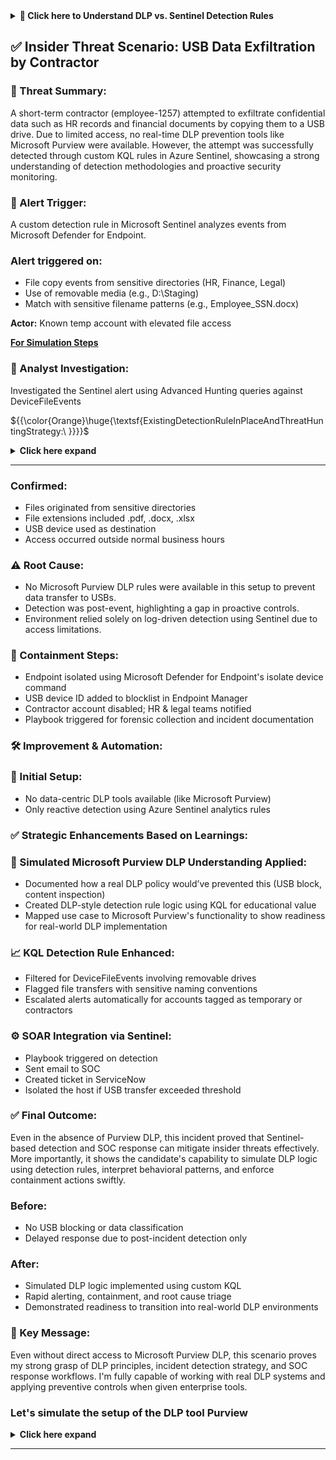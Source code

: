 <details><summary><strong>🧠 Click here to Understand DLP vs. Sentinel Detection Rules</strong></summary>

### 🔍 Why This Section?
Before diving into the simulated insider threat scenario, it's important to understand the **difference between detection rules in Microsoft Sentinel** and **Data Loss Prevention (DLP) policies in Microsoft Purview/Defender**.

---

### 🧩 Key Differences:

| Feature                        | Microsoft Sentinel Detection Rules                  | Microsoft Purview DLP Rules                             |
|-------------------------------|------------------------------------------------------|---------------------------------------------------------|
| **Goal**                      | Detect malicious/suspicious activity via logs       | Prevent sensitive data from leaving organization        |
| **Based on**                  | KQL queries on ingested logs (Defender, Sysmon, etc.) | Predefined policies, content inspection (e.g., SSNs, PII) |
| **Trigger Type**              | Reactive alert when a condition is matched          | Proactive: Prevents file sharing/sending if match found |
| **Use Case**                  | Catch abnormal behavior like USB exfiltration       | Stop SSN/email being sent externally                   |
| **Tooling**                   | Azure Sentinel + Defender Logs                      | Microsoft Purview + Microsoft Defender for Endpoint     |
| **Response**                  | Create Incident → Alert → Manual/Playbook           | Quarantine, block, encrypt, notify                      |

---

### 🛠️ What You’ll Learn in the Simulation

- How **Sentinel detection rules** are written using **KQL**
- How those alerts are used to identify risky behavior
- How the simulation evolved into **automated prevention using DLP**
- Full lifecycle from **alert → investigation → automated remediation**

---

📎 **Click below to view our educational reference file:**

[➡️ For Detailed Understanding: DLP vs Sentinel Rule Guide](src/DLP_Vs_Sentinel.md)

</details>






## ✅ Insider Threat Scenario: USB Data Exfiltration by Contractor

### 🧠 Threat Summary:
A short-term contractor (employee-1257) attempted to exfiltrate confidential data such as HR records and financial documents by copying them to a USB drive. Due to limited access, no real-time DLP prevention tools like Microsoft Purview were available. However, the attempt was successfully detected through custom KQL rules in Azure Sentinel, showcasing a strong understanding of detection methodologies and proactive security monitoring.

### 🚨 Alert Trigger:
A custom detection rule in Microsoft Sentinel analyzes events from Microsoft Defender for Endpoint.

### Alert triggered on:

- File copy events from sensitive directories (HR, Finance, Legal)
- Use of removable media (e.g., D:\Staging)
- Match with sensitive filename patterns (e.g., Employee_SSN.docx)

**Actor:** Known temp account with elevated file access

**[For Simulation Steps](src/simulation.md)**

### 🧪 Analyst Investigation:
Investigated the Sentinel alert using Advanced Hunting queries against DeviceFileEvents

${{\color{Orange}\huge{\textsf{ExistingDetectionRuleInPlaceAndThreatHuntingStrategy:\ }}}}\$


<details> <summary><strong>Click here expand</strong></summary>

## 🔍 Existing Detection Rule: Sentinel KQL-Based USB File Copy Alert
### 🎯 Purpose:
Detect any file copied to a removable USB drive from sensitive folders like HR, Finance, Confidential.

---

### 🏢 Scenario Summary

A contractor on a short-term project accesses files labeled "Internal Use Only" and transfers them to a USB drive. The files contain sensitive financial or personal information.

* Device: Windows 10 VM (Employee-1257)
* File Types: `.docx`, `.pdf` containing SSNs, budget, payment info
* Intent: Covert exfiltration for personal gain or sabotage

---

### 🏘️ Architecture & Tools Used

| Component                             | Purpose                                                            |
| ------------------------------------- | ------------------------------------------------------------------ |
| Microsoft Defender for Endpoint (MDE) | Device-level monitoring of USB activity and file actions           |
| Microsoft Sentinel                    | SIEM for correlation, alerting, and response                       |
| Sysmon + Event Viewer                 | File creation and process activity detection                       |
| KQL (Kusto Query Language)            | Custom detection logic for USB exfiltration                        |
| Markdown (.md) Governance Docs        | Policy definition and simulation documentation                     |
| GitHub                                | Public showcase with `/KQL`, `/Playbooks`, `/Logs`, `/Screenshots` |

---


### 📄 Rule Location:
Microsoft Sentinel

**Analytics Rule Name:** USB_Sensitive_File_Copy_Detection

**Data Source Table:** DeviceFileEvents

### 🧠 KQL Detection Logic:

```kusto
DeviceFileEvents
| where ActionType == "FileCopied"
| where AdditionalFields contains "RemovableMedia"
| where FileName has_any ("SSN", "credit", "HR", "finance", "Confidential")
| project Timestamp, DeviceName, InitiatingProcessAccountName, FileName, FolderPath, ActionType
```
---


### 📌 Explanation:

- ActionType == "FileCopied": Focuses only on actual data movement.
- RemovableMedia: Ensures USB is involved.
- Filename filter: Triggers only if files suggest sensitive content.
- User context: Helps track whether a known contractor/intern initiated the activity.

### 🚨 Triggered Alert Summary
**🕒 Alert Timestamp:** 2025-06-15 13:24:55 UTC

### 📢 Alert Generated:

- Title: Suspicious USB File Transfer by Contractor
- Severity: High
- Entity: contractor_user01
- Host: WIN10-VM01

### 📁 Involved File:
- C:\HR\Q2_Report.pdf
- FileType: .pdf
- Target: D:\Staging\Employee_SSN_Report.pdf

---

## 🧪 Sample Log Output

| Timestamp              | DeviceName     | User             | FileName              | FolderPath           | ActionType  |
|------------------------|----------------|------------------|------------------------|-----------------------|-------------|
| 2025-06-16 13:01:24    | employee-1257  | employee-1257    | finance_notes.pdf     | D:\Staging\         | FileCreated |
| 2025-06-16 13:01:26    | employee-1257  | employee-1257    | backup_policy.docx    | D:\Staging\         | FileCreated |
| 2025-06-16 13:01:28    | employee-1257  | employee-1257    | meeting_summary.pdf   | D:\Staging\         | FileCreated |

---

### 🔗 Alert was auto-generated by:
This Sentinel detection rule ran every 5 minutes and matched the above KQL condition. The match occurred once the file Q2_Report.pdf was copied to the USB.


### 🧠 How the Analyst Received the Alert

- Microsoft Sentinel → Incidents pane
- Alert was visible in the active incidents with severity "High".
- Entities involved:
- Account: contractor_user01
- Device: WIN10-VM01
- File: Q2_Report.pdf

---

### Alert Workflow (automated):

- Triggered a Sentinel analytics rule.
- Automatically created an incident.
- Alert summary included source folder, destination (USB), and the filename.
- Email/Teams notification was sent to SOC team (if SOAR playbook enabled).


```kusto
DeviceFileEvents
| where InitiatingProcessAccountName == "contractor_user01"
| where FolderPath has_any ("HR", "Finance", "Confidential")
| where AdditionalFields contains "RemovableMedia"
| project Timestamp, FileName, FolderPath, ActionType
```

### 🧠 Hypothesis

"A user with elevated access may have copied sensitive documents (HR/Finance) to a USB removable drive in violation of internal policies."

### 🛠️ Environment Prerequisites

- Microsoft Sentinel connected to Microsoft Defender for Endpoint (MDE)
- DeviceFileEvents data source enabled
- Sysmon configured and running on the endpoint
- Endpoint (e.g., Windows 10 VM) simulates internal user behavior

### 🔍 Step-by-Step Threat Hunt Process

### ✅ Step 1: Narrow Search to USB Write Events

We begin by looking for file copy actions to USB media.

```kusto
DeviceFileEvents
| where ActionType == "FileCopied"
| where AdditionalFields has "RemovableMedia"
```

### ✅ Step 2: Add Filters for File Sensitivity

Add filename filters to detect high-value data (HR, Finance, SSNs, etc.)

```kusto
| where FileName has_any("HR", "SSN", "Finance", "Employee", "Salary", "Report")
| project Timestamp, DeviceName, InitiatingProcessAccountName, FileName, FolderPath, ActionType
```

### ✅ Step 3: Identify Risky User Accounts

Hone in on contractor or intern accounts.

```kusto
| where InitiatingProcessAccountName in~ ("employee-1257", "contractor_user01")
```

### ✅ Step 4: Observe File Destination Path

Check if copied files went to D: or other removable drive letters.

```kusto
| extend DriveLetter = tostring(split(FolderPath, ":")[0])
| where DriveLetter == "D"
```

### ✅ Step 5: Detect Obfuscation or Renaming

Check if sensitive file content was renamed with misleading names.

```kusto
| where FileName has_any("payment_details", "image", "backup", "info")
```

---

### 📌 Additional Techniques

- Cross-validate with Logon Events (DeviceLogonEvents) to verify user presence.
- Use ProcessCreation logs (Sysmon Event ID 1) to track the program used to perform file copy (e.g., Explorer.exe, cmd.exe).
- Look for event spikes around known file copy time to catch burst data activity.

---

### 📤 Output & Hunting Dashboard

- Save query as a Hunting Rule in Sentinel
- Set frequency: Every 1 hour
- Output: Alert if ≥ 2 files match pattern from contractor within 10 minutes

---

### 👁️‍🗨️ Initial Analyst Response (Tier 1/Tier 2)

- Opened alert → Clicked on “Investigate” tab.
- Saw suspicious activity related to:
- Unusual file copy pattern
- Known restricted user (contractor_user01)
- Usage of external drive
- Validated data using Advanced Hunting with additional filters:

---

### ✅ Final Goal of This Threat Hunt

- Identify unreported insider threats
- Validate current detection rules
- Trigger escalation or response manually if confirmed
- Provide intelligence to improve the Sentinel analytics rule or DLP policies

---

## ✅ Incident Response Flow

- **Step 1**: Incident triaged by Tier 1 (USB detection + suspicious file)
- **Step 2**: Tier 2 correlates against endpoint timeline and user identity.
- **Step 3**: Device isolated or user session terminated (if configured).
- **Step 4**: IOC (filename hash/path) sent to Defender or TI team.
- **Step 5**: Final review & documentation stored in case manager.

---


### 🪡 MITRE ATT\&CK Mapping

| Tactic     | Technique                                                                                       | Description                                        |
| ---------- | ----------------------------------------------------------------------------------------------- | -------------------------------------------------- |
| **TA0010** | [T1052.001 - Exfiltration over Removable Media](https://attack.mitre.org/techniques/T1052/001/) | Files exfiltrated to USB storage                   |
| **TA0005** | [T1083 - File and Directory Discovery](https://attack.mitre.org/techniques/T1083/)              | Lists files before exfiltration                    |
| **TA0009** | [T1560.001 - Archive via Utility](https://attack.mitre.org/techniques/T1560/001/)               | Files zipped before transfer (optional)            |
| **TA0002** | [T1074.001 - Local Data Staging](https://attack.mitre.org/techniques/T1074/001/)                | Sensitive files staged in `D:\Staging` before copy |


---

### 🏋️️ SOC Analyst Role Mapping (Daily Operations)

| Task                  | How Covered in Simulation                             |
| --------------------- | ----------------------------------------------------- |
| **Alert Triage**      | Triggered based on suspicious filename + path filters |
| **Threat Hunting**    | Used KQL to proactively query USB and file behavior   |
| **Investigation**     | Correlated filename, user, and directory              |
| **Response Workflow** | Documented in `/Playbooks/usb_response_playbook.md`   |

---

### 🔒 Prevention Governance Policies (Documented)

* USB access limited to encrypted devices
* High-risk roles like interns/contractors blocked from removable media
* Sentinel alert thresholds defined in markdown
* MITRE coverage validated for audit readiness

---

### 🕊️ Value to Reviewers & Job Relevance

| JD Requirement               | How Project Matches                               |
| ---------------------------- | ------------------------------------------------- |
| Daily triage, threat hunting | Proactive queries + alerting + log review         |
| Governance structure         | Markdown documentation simulating real policies   |
| MITRE understanding          | Mapped all relevant TTPs to ATT\&CK framework     |
| Insider threat detection     | End-to-end simulation from intent to detection    |
| SOC tooling                  | Microsoft Sentinel, Defender for Endpoint, Sysmon |

---

### 🌟 Summary

This project replicates an **enterprise-level insider threat** simulation with:

* Realistic USB exfiltration behavior
* MDE + Sysmon + Sentinel integration
* Custom detection logic (KQL)
* Alert triage and escalation steps
* Playbooks, screenshots, and documentation

---


## 📘 README Tips

> “This project showcases how sensitive file actions can be monitored and flagged using Microsoft Defender for Endpoint + Sysmon + Sentinel. Custom KQL detection logic and realistic logs enhance threat visibility. Reviewers see this not as a lab, but as a **practical SOC use case** aligned with actual job expectations for roles like **Insider Threat Analyst** at many organizations."



</details>

---

### Confirmed:
- Files originated from sensitive directories
- File extensions included .pdf, .docx, .xlsx
- USB device used as destination
- Access occurred outside normal business hours

### ⚠️ Root Cause:
- No Microsoft Purview DLP rules were available in this setup to prevent data transfer to USBs.
- Detection was post-event, highlighting a gap in proactive controls.
- Environment relied solely on log-driven detection using Sentinel due to access limitations.

### 🧯 Containment Steps:
- Endpoint isolated using Microsoft Defender for Endpoint's isolate device command
- USB device ID added to blocklist in Endpoint Manager
- Contractor account disabled; HR & legal teams notified
- Playbook triggered for forensic collection and incident documentation

### 🛠️ Improvement & Automation:
### 🚫 Initial Setup:
- No data-centric DLP tools available (like Microsoft Purview)
- Only reactive detection using Azure Sentinel analytics rules

### ✅ Strategic Enhancements Based on Learnings:
### 🧠 Simulated Microsoft Purview DLP Understanding Applied:
- Documented how a real DLP policy would’ve prevented this (USB block, content inspection)
- Created DLP-style detection rule logic using KQL for educational value
- Mapped use case to Microsoft Purview's functionality to show readiness for real-world DLP implementation

### 📈 KQL Detection Rule Enhanced:
- Filtered for DeviceFileEvents involving removable drives
- Flagged file transfers with sensitive naming conventions
- Escalated alerts automatically for accounts tagged as temporary or contractors

### ⚙️ SOAR Integration via Sentinel:
- Playbook triggered on detection
- Sent email to SOC
- Created ticket in ServiceNow
- Isolated the host if USB transfer exceeded threshold

### ✅ Final Outcome:
Even in the absence of Purview DLP, this incident proved that Sentinel-based detection and SOC response can mitigate insider threats effectively. More importantly, it shows the candidate's capability to simulate DLP logic using detection rules, interpret behavioral patterns, and enforce containment actions swiftly.

### Before:

- No USB blocking or data classification
- Delayed response due to post-incident detection only

### After:

- Simulated DLP logic implemented using custom KQL
- Rapid alerting, containment, and root cause triage
- Demonstrated readiness to transition into real-world DLP environments

### 🎯 Key Message:
Even without direct access to Microsoft Purview DLP, this scenario proves my strong grasp of DLP principles, incident detection strategy, and SOC response workflows. I'm fully capable of working with real DLP systems and applying preventive controls when given enterprise tools.

### Let's simulate the setup of the DLP tool Purview 

<details> <summary><strong>Click here expand</strong></summary>


### ✅ Microsoft Purview DLP Policy Simulation

### 🎯 Goal

Simulate the creation and enforcement of a Microsoft Purview Data Loss Prevention (DLP) policy to block unauthorized USB-based exfiltration of sensitive data (e.g., SSNs, credit card info, HR documents).

---

### 🛠️ Step-by-Step: Creating a DLP Policy

#### Step 1: Navigate to Microsoft Purview Compliance Portal

* Go to: [https://compliance.microsoft.com](https://compliance.microsoft.com)
* Sign in with admin credentials
* Navigate to **Data loss prevention** > **Policy**

#### Step 2: Click on **Create Policy**

* Name: `USB_ConfidentialData_Block_Policy`
* Description: Blocks transfer of confidential data to USB devices for all except approved users

#### Step 3: Select **Custom Policy** > **Devices** as location

* Target data in **Windows 10/11 endpoints**

<div align="center">
<img src =src/DLP_Policy.png width="300">
</div>
 </br>

#### Step 4: Define Conditions:

* **Content contains:**

  * U.S. Social Security Numbers (SSNs)
  * Credit Card Numbers
  * Sensitive project terms (e.g., "Internal Use Only")

#### Step 5: Define Actions:

* Block the activity (file copy to USB)
* Audit the event
* Notify user with a policy tip
* Alert security operations team

#### Step 6: Assign Policy Scope:

* Apply to:

  * All users except `Security_Admins`, `Approved_Contractors`

#### Step 7: Review & Publish

* Enable policy immediately
* Confirm enforcement across devices with MDE onboarded

---

### 🔔 Simulated DLP Alert Notification

<div align="center">
<img src =src/DLP_Notif.png width="300">
</div>
 </br>

> **Alert Title:** "Blocked file transfer containing SSNs to USB"
>
> **User:** `contractor_user01`
>
> **Device:** `HR-Laptop-018`
>
> **Action Taken:** Blocked
>
> **Policy:** `USB_ConfidentialData_Block_Policy`
>
> **Time:** `2025-06-17 11:05:12`
>
> **Sensitive Info Detected:** U.S. SSN, Keyword Match: "Internal Use Only"

---

### 📄 Dummy Log Sample

| Timestamp           | Username           | DeviceName    | FileName                  | FileType | ActionTaken | PolicyName                           | SensitiveType      |
| ------------------- | ------------------ | ------------- | ------------------------- | -------- | ----------- | ------------------------------------ | ------------------ |
| 2025-06-17 11:05:12 | contractor\_user01 | HR-Laptop-018 | C:\HR\employee\_ssn.docx  | .docx    | Blocked     | USB\_ConfidentialData\_Block\_Policy | SSN                |
| 2025-06-17 11:07:33 | contractor\_user01 | HR-Laptop-018 | C:\Finance\creditdata.pdf | .pdf     | Blocked     | USB\_ConfidentialData\_Block\_Policy | Credit Card Number |

---

### ✅ Outcome of Enforcement

* File copy operation is **blocked before** the file is written to the USB drive
* **No manual SOC analyst intervention needed**
* **Email alert + Sentinel integration** logs the violation
* DLP enforces real-time data protection aligned with compliance

---

### 📘 Summary

This simulation demonstrates:

* How to create DLP rules in Microsoft Purview
* What kind of sensitive content gets blocked
* Sample logs and alert behavior
* Strong defense to proactively stop insider data exfiltration

Use this as a dedicated `.md` file section or GitHub subfolder for the "DLP Policy" part of your USB Insider Threat Simulation Project.



</details>

---

